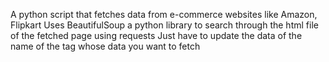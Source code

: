 A python script that fetches data from e-commerce websites like Amazon, Flipkart
Uses BeautifulSoup a python library to search through the html file of the fetched page using requests
Just have to update the data of the name of the tag whose data you  want to fetch
